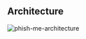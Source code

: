## Architecture

![phish-me-architecture](https://user-images.githubusercontent.com/30416464/211018608-da456fd3-c0aa-4956-9bcc-a0ca9d5c4682.PNG)
